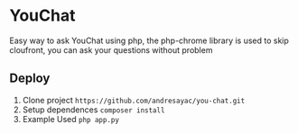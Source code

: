 # YouChat
Easy way to ask YouChat using php, the php-chrome library is used to skip cloufront, you can ask your questions without problem

## Deploy

1. Clone project `https://github.com/andresayac/you-chat.git`
2. Setup dependences `composer install`
3. Example Used `php app.py`

